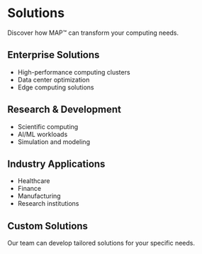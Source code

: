 # Solutions

Discover how MAP™ can transform your computing needs.

## Enterprise Solutions
- High-performance computing clusters
- Data center optimization
- Edge computing solutions

## Research & Development
- Scientific computing
- AI/ML workloads
- Simulation and modeling

## Industry Applications
- Healthcare
- Finance
- Manufacturing
- Research institutions

## Custom Solutions
Our team can develop tailored solutions for your specific needs. 